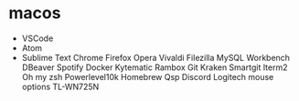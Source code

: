 # macos

- VSCode
- Atom
- Sublime Text
Chrome
Firefox
Opera
Vivaldi
Filezilla
MySQL Workbench
DBeaver
Spotify
Docker
Kytematic
Rambox
Git Kraken
Smartgit
Iterm2
Oh my zsh
Powerlevel10k
Homebrew
Qsp
Discord
Logitech mouse options
TL-WN725N
